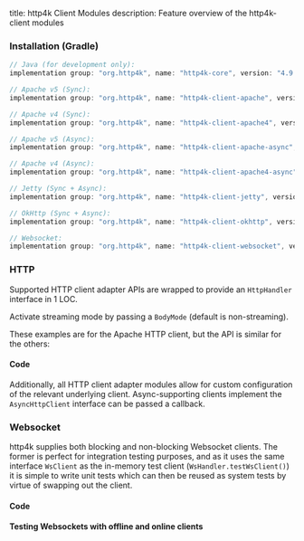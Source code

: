 title: http4k Client Modules
description: Feature overview of the http4k-client modules

### Installation (Gradle)

```groovy
// Java (for development only):
implementation group: "org.http4k", name: "http4k-core", version: "4.9.1.0"

// Apache v5 (Sync): 
implementation group: "org.http4k", name: "http4k-client-apache", version: "4.9.1.0"

// Apache v4 (Sync): 
implementation group: "org.http4k", name: "http4k-client-apache4", version: "4.9.1.0"

// Apache v5 (Async): 
implementation group: "org.http4k", name: "http4k-client-apache-async", version: "4.9.1.0"

// Apache v4 (Async): 
implementation group: "org.http4k", name: "http4k-client-apache4-async", version: "4.9.1.0"

// Jetty (Sync + Async): 
implementation group: "org.http4k", name: "http4k-client-jetty", version: "4.9.1.0"

// OkHttp (Sync + Async): 
implementation group: "org.http4k", name: "http4k-client-okhttp", version: "4.9.1.0"

// Websocket: 
implementation group: "org.http4k", name: "http4k-client-websocket", version: "4.9.1.0"
```

### HTTP
Supported HTTP client adapter APIs are wrapped to provide an `HttpHandler` interface in 1 LOC.

Activate streaming mode by passing a `BodyMode` (default is non-streaming).

These examples are for the Apache HTTP client, but the API is similar for the others:

#### Code [<img class="octocat"/>](https://github.com/http4k/http4k/blob/docs_reorg/src/docs/reference/clients/example_http.kt)

<script src="https://gist-it.appspot.com/https://github.com/http4k/http4k/blob/docs_reorg/src/docs/reference/clients/example_http.kt"></script>

Additionally, all HTTP client adapter modules allow for custom configuration of the relevant underlying client. Async-supporting clients implement the `AsyncHttpClient` interface can be passed a callback.

### Websocket
http4k supplies both blocking and non-blocking Websocket clients. The former is perfect for integration testing purposes, and as it uses the same interface `WsClient` as the in-memory test client (`WsHandler.testWsClient()`) it is simple to write unit tests which can then be reused as system tests by virtue of swapping out the client.

#### Code [<img class="octocat"/>](https://github.com/http4k/http4k/blob/docs_reorg/src/docs/reference/clients/example_websocket.kt)

<script src="https://gist-it.appspot.com/https://github.com/http4k/http4k/blob/docs_reorg/src/docs/reference/clients/example_websocket.kt"></script>

#### Testing Websockets with offline and online clients [<img class="octocat"/>](https://github.com/http4k/http4k/blob/docs_reorg/src/docs/reference/clients/TestingWebsockets.kt)

<script src="https://gist-it.appspot.com/https://github.com/http4k/http4k/blob/docs_reorg/src/docs/reference/clients/TestingWebsockets.kt"></script>
